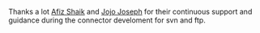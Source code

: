 
Thanks a lot [Afiz Shaik](https://www.linkedin.com/in/afiz-shaik-1b425427/) and [Jojo Joseph]() for their continuous support and guidance during the connector develoment for svn and ftp.
